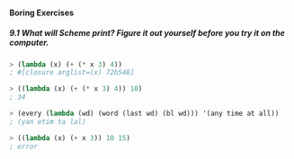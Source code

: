 #### Boring Exercises

##### 9.1  What will Scheme print? Figure it out yourself before you try it on the computer.
```Scheme
> (lambda (x) (+ (* x 3) 4))
; #[closure arglist=(x) 72b548]

> ((lambda (x) (+ (* x 3) 4)) 10)
; 34

> (every (lambda (wd) (word (last wd) (bl wd))) '(any time at all))
; (yan etim ta lal)

> ((lambda (x) (+ x 3)) 10 15)
; error
```
